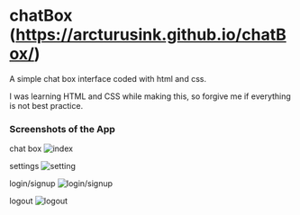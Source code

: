 # chatBox (https://arcturusink.github.io/chatBox/)
A simple chat box interface coded with html and css. 

I was learning HTML and CSS while making this, so forgive me if everything is not best practice. 

### Screenshots of the App
chat box
![index](https://user-images.githubusercontent.com/9923181/47947292-774f4080-def0-11e8-8fba-020539ddf8ce.png)

settings
![setting](https://user-images.githubusercontent.com/9923181/47947297-977eff80-def0-11e8-9bd3-864af9ea550f.png)

login/signup 
![login/signup](https://user-images.githubusercontent.com/9923181/47947312-c39a8080-def0-11e8-924d-452334acd050.png)

logout
![logout](https://user-images.githubusercontent.com/9923181/47947303-a960a280-def0-11e8-85e3-3a2d7d1d6777.png)

